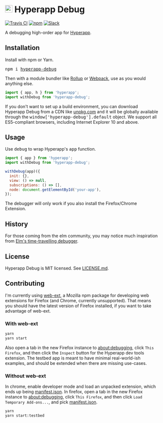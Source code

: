 # <img height=24 src=https://cdn.rawgit.com/JorgeBucaran/f53d2c00bafcf36e84ffd862f0dc2950/raw/882f20c970ff7d61aa04d44b92fc3530fa758bc0/Hyperapp.svg> Hyperapp Debug

[![Travis CI](https://img.shields.io/travis/mrozbarry/hyperapp-debug.svg)](https://travis-ci.org/mrozbarry/hyperapp-debug)
[![npm](https://img.shields.io/npm/v/hyperapp-debug.svg)](https://www.npmjs.com/package/hyperapp-debug)
[![Slack](https://hyperappjs.herokuapp.com/badge.svg)](https://hyperappjs.herokuapp.com "Join us")

A debugging high-order app for [Hyperapp](https://github.com/hyperapp/hyperapp).

## Installation

Install with npm or Yarn.

<pre>
npm i <a href=https://www.npmjs.com/package/hyperapp-debug>hyperapp-debug</a>
</pre>

Then with a module bundler like [Rollup](https://rollupjs.org) or [Webpack](https://webpack.js.org), use as you would anything else.

```js
import { app, h } from 'hyperapp';
import withDebug from 'hyperapp-debug';
```

If you don't want to set up a build environment, you can download Hyperapp Debug from a CDN like [unpkg.com](https://unpkg.com/hyperapp-debug) and it will be globally available through the <samp>window['hyperapp-debug'].default</samp> object. We support all ES5-compliant browsers, including Internet Explorer 10 and above.

## Usage

Use <samp>debug</samp> to wrap Hyperapp's <samp>app</samp> function.

```js
import { app } from 'hyperapp';
import withDebug from 'hyperapp-debug';

withDebug(app)({
  init: {},
  view: () => null,
  subscriptions: () => [],
  node: document.getElementById('your-app'),
});
```

The debugger will only work if you also install the Firefox/Chrome Extension.

## History

For those coming from the elm community, you may notice much inspiration from [Elm's time-travelling debugger](http://debug.elm-lang.org/edit/Thwomp.elm).

## License

Hyperapp Debug is MIT licensed. See [LICENSE.md](LICENSE.md).

## Contributing

I'm currently using [web-ext](#todo), a Mozilla npm package for developing web extensions for Firefox (and Chrome, currently unsupported).
That means you should have the latest version of Firefox installed, if you want to take advantage of web-ext.

### With web-ext

```bash
yarn
yarn start
```

Also open a tab in the new Firefox instance to [about:debugging](about:debugging), click `This Firefox`, and then click the `Inspect` button for the Hyperapp dev tools extension.
The testbed app is meant to have minimal real-world-ish examples, and should be extended when there are missing use-cases.

### Without web-ext

In chrome, enable developer mode and load an unpacked extension, which ends up being [manifest.json](./src/browser-extension/manifest.json).
In firefox, open a tab in the new Firefox instance to [about:debugging](about:debugging), click `This Firefox`, and then click `Load Temporary Add-ons...`, and pick [manifest.json](./src/browser-extension/manifest.json).

```bash
yarn
yarn start:testbed
```
